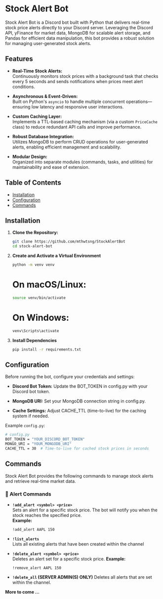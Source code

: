 # Stock Alert Bot

Stock Alert Bot is a Discord bot built with Python that delivers real-time stock price alerts directly to your Discord server. Leveraging the Discord API, yFinance for market data, MongoDB for scalable alert storage, and Pandas for efficient data manipulation, this bot provides a robust solution for managing user-generated stock alerts.

## Features

- **Real-Time Stock Alerts:**  
  Continuously monitors stock prices with a background task that checks every 5 seconds and sends notifications when prices meet alert conditions.

- **Asynchronous & Event-Driven:**  
  Built on Python's `asyncio` to handle multiple concurrent operations—ensuring low latency and responsive user interactions.

- **Custom Caching Layer:**  
  Implements a TTL-based caching mechanism (via a custom `PriceCache` class) to reduce redundant API calls and improve performance.

- **Robust Database Integration:**  
  Utilizes MongoDB to perform CRUD operations for user-generated alerts, enabling efficient management and scalability.

- **Modular Design:**  
  Organized into separate modules (commands, tasks, and utilities) for maintainability and ease of extension.

## Table of Contents

- [Installation](#installation)
- [Configuration](#configuration)
- [Commands](#commands)


## Installation

1. **Clone the Repository:**

    ```bash
    git clone https://github.com/mthwtsng/StockAlertBot
    cd stock-alert-bot
    ```

2. **Create and Activate a Virtual Environment**

    ```bash
    python -m venv venv
    ```

    # On macOS/Linux:
    ```bash
    source venv/bin/activate
    ```

    # On Windows:
    ```bash
    venv\Scripts\activate
    ```

3. **Install Dependencies**

    ```bash
    pip install -r requirements.txt
    ```

## Configuration
 Before running the bot, configure your credentials and settings:

- **Discord Bot Token:**
Update the BOT_TOKEN in config.py with your Discord bot token.

- **MongoDB URI:**
Set your MongoDB connection string in config.py.

- **Cache Settings:**
Adjust CACHE_TTL (time-to-live) for the caching system if needed.

Example `config.py`:

```bash
# config.py
BOT_TOKEN = "YOUR_DISCORD_BOT_TOKEN"
MONGO_URI = "YOUR_MONGODB_URI"
CACHE_TTL = 30  # Time-to-live for cached stock prices in seconds
```

## Commands

Stock Alert Bot provides the following commands to manage stock alerts and retrieve real-time market data.

### 🔔 Alert Commands

- **`!add_alert <symbol> <price>`**  
  Sets an alert for a specific stock price. The bot will notify you when the stock reaches the specified price.  
  **Example:**  
  ```plaintext
  !add_alert AAPL 150
- **`!list_alerts`**  
  Lists all existing alerts that have been created within the channel 


- **`!delete_alert <symbol> <price>`**  
  Deletes an alert set for a specific stock price. 
  **Example:**  
  ```plaintext
  !remove_alert AAPL 150
- **`!delete_all` (SERVER ADMIN(S) ONLY)**
  Deletes all alerts that are set within the channel.
  

**More to come ...** 
